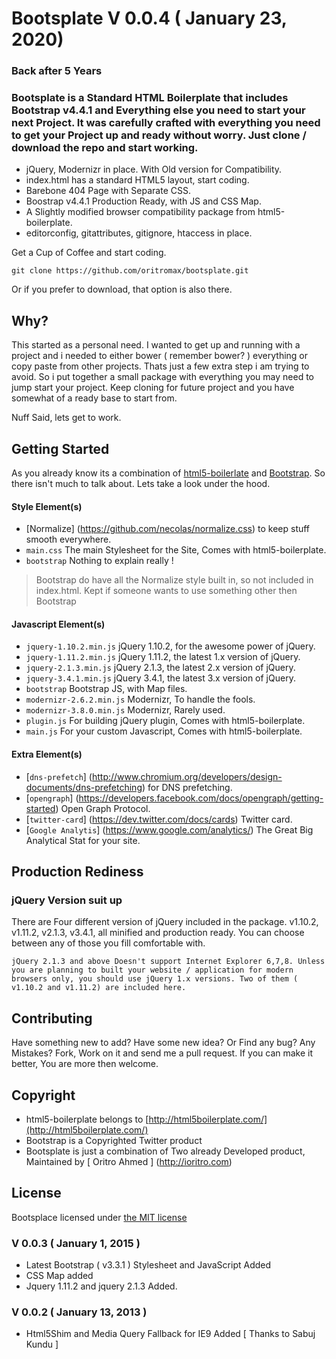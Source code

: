 # Bootsplate V 0.0.4 ( January 23, 2020)

### Back after 5 Years

### Bootsplate is a Standard HTML Boilerplate that includes Bootstrap v4.4.1 and Everything else you need to start your next Project. It was carefully crafted with everything you need to get your Project up and ready without worry. Just clone / download the repo and start working. 

* jQuery, Modernizr in place. With Old version for Compatibility. 
* index.html has a standard HTML5 layout, start coding.
* Barebone 404 Page with Separate CSS. 
* Boostrap v4.4.1 Production Ready, with JS and CSS Map. 
* A Slightly modified browser compatibility package from html5-boilerplate.
* editorconfig, gitattributes, gitignore, htaccess in place.

Get a Cup of Coffee and start coding.

`git clone https://github.com/oritromax/bootsplate.git`

Or if you prefer to download, that option is also there. 

## Why?

This started as a personal need. I wanted to get up and running with a project and i needed to either bower ( remember bower? ) everything or copy paste from other projects. Thats just a few extra step i am trying to avoid. So i put together a small package with everything you may need to jump start your project. Keep cloning for future project and you have somewhat of a ready base to start from. 

Nuff Said, lets get to work.

## Getting Started

As you already know its a combination of [html5-boilerlate](http://html5boilerplate.com) and [Bootstrap](http://getbootstrap.com). So there isn't much to talk about. Lets take a look under the hood.

#### Style Element(s)

* [Normalize] (https://github.com/necolas/normalize.css) to keep stuff smooth everywhere.
* `main.css` The main Stylesheet for the Site, Comes with html5-boilerplate.
* `bootstrap` Nothing to explain really !

>Bootstrap do have all the Normalize style built in, so not included in index.html. Kept if someone wants to use something other then Bootstrap

#### Javascript Element(s)

* `jquery-1.10.2.min.js` jQuery 1.10.2, for the awesome power of jQuery.
* `jquery-1.11.2.min.js` jQuery 1.11.2, the latest 1.x version of jQuery.
* `jquery-2.1.3.min.js` jQuery 2.1.3, the latest 2.x version of jQuery.
* `jquery-3.4.1.min.js` jQuery 3.4.1, the latest 3.x version of jQuery.
* `bootstrap` Bootstrap JS, with Map files. 
* `modernizr-2.6.2.min.js` Modernizr, To handle the fools.
* `modernizr-3.8.0.min.js` Modernizr, Rarely used.
* `plugin.js` For building jQuery plugin, Comes with html5-boilerplate.
* `main.js` For your custom Javascript, Comes with html5-boilerplate.

#### Extra Element(s)

* [`dns-prefetch`] (http://www.chromium.org/developers/design-documents/dns-prefetching) for DNS prefetching.
* [`opengraph`] (https://developers.facebook.com/docs/opengraph/getting-started) Open Graph Protocol.
* [`twitter-card`] (https://dev.twitter.com/docs/cards) Twitter card.
* [`Google Analytis`] (https://www.google.com/analytics/) The Great Big Analytical Stat for your site.

## Production Rediness

### jQuery Version suit up

There are Four different version of jQuery included in the package. v1.10.2, v1.11.2, v2.1.3, v3.4.1, all minified and production ready. You can choose between any of those you fill comfortable with.

`jQuery 2.1.3 and above Doesn't support Internet Explorer 6,7,8. Unless you are planning to built your website / application for modern browsers only, you should use jQuery 1.x versions. Two of them ( v1.10.2 and v1.11.2) are included here.`


## Contributing

Have something new to add? Have some new idea? Or Find any bug? Any Mistakes? Fork, Work on it and send me a pull request. If you can make it better, You are more then welcome.

## Copyright

* html5-boilerplate belongs to [http://html5boilerplate.com/](http://html5boilerplate.com/)
* Bootstrap is a Copyrighted Twitter product
* Bootsplate is just a combination of Two already Developed product, Maintained by [ Oritro Ahmed ] (http://ioritro.com)

## License

Bootsplace licensed under [the MIT license](license)  

### V 0.0.3 ( January 1, 2015 )

* Latest Bootstrap ( v3.3.1 ) Stylesheet and JavaScript Added
* CSS Map added
* Jquery 1.11.2 and jquery 2.1.3 Added.


### V 0.0.2 ( January 13, 2013 )

* Html5Shim and Media Query Fallback for IE9 Added [ Thanks to Sabuj Kundu ]


